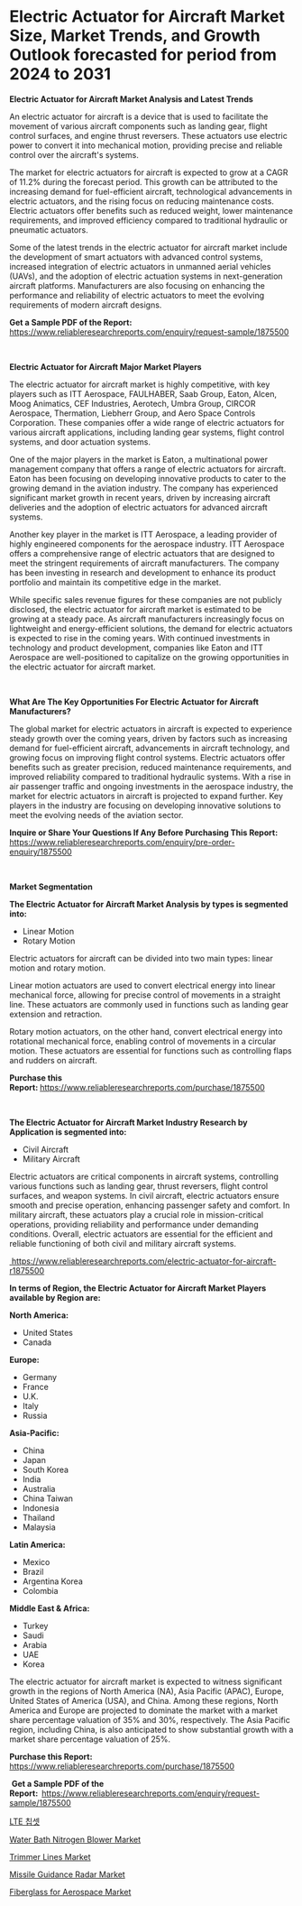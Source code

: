 <p><h1>Electric Actuator for Aircraft Market Size, Market Trends, and Growth Outlook forecasted for period from 2024 to 2031</h1></p><p><strong>Electric Actuator for Aircraft Market Analysis and Latest Trends</strong></p>
<p><p>An electric actuator for aircraft is a device that is used to facilitate the movement of various aircraft components such as landing gear, flight control surfaces, and engine thrust reversers. These actuators use electric power to convert it into mechanical motion, providing precise and reliable control over the aircraft's systems.</p><p>The market for electric actuators for aircraft is expected to grow at a CAGR of 11.2% during the forecast period. This growth can be attributed to the increasing demand for fuel-efficient aircraft, technological advancements in electric actuators, and the rising focus on reducing maintenance costs. Electric actuators offer benefits such as reduced weight, lower maintenance requirements, and improved efficiency compared to traditional hydraulic or pneumatic actuators.</p><p>Some of the latest trends in the electric actuator for aircraft market include the development of smart actuators with advanced control systems, increased integration of electric actuators in unmanned aerial vehicles (UAVs), and the adoption of electric actuation systems in next-generation aircraft platforms. Manufacturers are also focusing on enhancing the performance and reliability of electric actuators to meet the evolving requirements of modern aircraft designs.</p></p>
<p><strong>Get a Sample PDF of the Report:&nbsp;</strong> <a href="https://www.reliableresearchreports.com/enquiry/request-sample/1875500">https://www.reliableresearchreports.com/enquiry/request-sample/1875500</a></p>
<p>&nbsp;</p>
<p><strong>Electric Actuator for Aircraft Major Market Players</strong></p>
<p><p>The electric actuator for aircraft market is highly competitive, with key players such as ITT Aerospace, FAULHABER, Saab Group, Eaton, Alcen, Moog Animatics, CEF Industries, Aerotech, Umbra Group, CIRCOR Aerospace, Thermation, Liebherr Group, and Aero Space Controls Corporation. These companies offer a wide range of electric actuators for various aircraft applications, including landing gear systems, flight control systems, and door actuation systems.</p><p>One of the major players in the market is Eaton, a multinational power management company that offers a range of electric actuators for aircraft. Eaton has been focusing on developing innovative products to cater to the growing demand in the aviation industry. The company has experienced significant market growth in recent years, driven by increasing aircraft deliveries and the adoption of electric actuators for advanced aircraft systems.</p><p>Another key player in the market is ITT Aerospace, a leading provider of highly engineered components for the aerospace industry. ITT Aerospace offers a comprehensive range of electric actuators that are designed to meet the stringent requirements of aircraft manufacturers. The company has been investing in research and development to enhance its product portfolio and maintain its competitive edge in the market.</p><p>While specific sales revenue figures for these companies are not publicly disclosed, the electric actuator for aircraft market is estimated to be growing at a steady pace. As aircraft manufacturers increasingly focus on lightweight and energy-efficient solutions, the demand for electric actuators is expected to rise in the coming years. With continued investments in technology and product development, companies like Eaton and ITT Aerospace are well-positioned to capitalize on the growing opportunities in the electric actuator for aircraft market.</p></p>
<p>&nbsp;</p>
<p><strong>What Are The Key Opportunities For Electric Actuator for Aircraft Manufacturers?</strong></p>
<p><p>The global market for electric actuators in aircraft is expected to experience steady growth over the coming years, driven by factors such as increasing demand for fuel-efficient aircraft, advancements in aircraft technology, and growing focus on improving flight control systems. Electric actuators offer benefits such as greater precision, reduced maintenance requirements, and improved reliability compared to traditional hydraulic systems. With a rise in air passenger traffic and ongoing investments in the aerospace industry, the market for electric actuators in aircraft is projected to expand further. Key players in the industry are focusing on developing innovative solutions to meet the evolving needs of the aviation sector.</p></p>
<p><strong>Inquire or Share Your Questions If Any Before Purchasing This Report:</strong> <a href="https://www.reliableresearchreports.com/enquiry/pre-order-enquiry/1875500">https://www.reliableresearchreports.com/enquiry/pre-order-enquiry/1875500</a></p>
<p>&nbsp;</p>
<p><strong>Market Segmentation</strong></p>
<p><strong>The Electric Actuator for Aircraft Market Analysis by types is segmented into:</strong></p>
<p><ul><li>Linear Motion</li><li>Rotary Motion</li></ul></p>
<p><p>Electric actuators for aircraft can be divided into two main types: linear motion and rotary motion. </p><p>Linear motion actuators are used to convert electrical energy into linear mechanical force, allowing for precise control of movements in a straight line. These actuators are commonly used in functions such as landing gear extension and retraction.</p><p>Rotary motion actuators, on the other hand, convert electrical energy into rotational mechanical force, enabling control of movements in a circular motion. These actuators are essential for functions such as controlling flaps and rudders on aircraft.</p></p>
<p><strong>Purchase this Report:&nbsp;</strong><a href="https://www.reliableresearchreports.com/purchase/1875500">https://www.reliableresearchreports.com/purchase/1875500</a></p>
<p>&nbsp;</p>
<p><strong>The Electric Actuator for Aircraft Market Industry Research by Application is segmented into:</strong></p>
<p><ul><li>Civil Aircraft</li><li>Military Aircraft</li></ul></p>
<p><p>Electric actuators are critical components in aircraft systems, controlling various functions such as landing gear, thrust reversers, flight control surfaces, and weapon systems. In civil aircraft, electric actuators ensure smooth and precise operation, enhancing passenger safety and comfort. In military aircraft, these actuators play a crucial role in mission-critical operations, providing reliability and performance under demanding conditions. Overall, electric actuators are essential for the efficient and reliable functioning of both civil and military aircraft systems.</p></p>
<p><a href="https://www.reliableresearchreports.com/electric-actuator-for-aircraft-r1875500">&nbsp;https://www.reliableresearchreports.com/electric-actuator-for-aircraft-r1875500</a></p>
<p><strong>In terms of Region, the Electric Actuator for Aircraft Market Players available by Region are:</strong></p>
<p>
    <p> <strong> North America: </strong>
        <ul>
            <li>United States</li>
            <li>Canada</li>
        </ul>
        </p> 
    <p> <strong> Europe: </strong>
        <ul>
            <li>Germany</li>
            <li>France</li>
            <li>U.K.</li>
            <li>Italy</li>
            <li>Russia</li>
        </ul>
        </p> 
    <p> <strong> Asia-Pacific: </strong>
        <ul>
            <li>China</li>
            <li>Japan</li>
            <li>South Korea</li>
            <li>India</li>
            <li>Australia</li>
            <li>China Taiwan</li>
            <li>Indonesia</li>
            <li>Thailand</li>
            <li>Malaysia</li>
        </ul>
        </p> 
    <p> <strong> Latin America: </strong>
        <ul>
            <li>Mexico</li>
            <li>Brazil</li>
            <li>Argentina Korea</li>
            <li>Colombia</li>
        </ul>
        </p> 
    <p> <strong> Middle East & Africa: </strong>
        <ul>
            <li>Turkey</li>
            <li>Saudi</li>
            <li>Arabia</li>
            <li>UAE</li>
            <li>Korea</li>
        </ul>
    </p>
    </p>
<p><p>The electric actuator for aircraft market is expected to witness significant growth in the regions of North America (NA), Asia Pacific (APAC), Europe, United States of America (USA), and China. Among these regions, North America and Europe are projected to dominate the market with a market share percentage valuation of 35% and 30%, respectively. The Asia Pacific region, including China, is also anticipated to show substantial growth with a market share percentage valuation of 25%.</p></p>
<p><strong>Purchase this Report: </strong><a href="https://www.reliableresearchreports.com/purchase/1875500">https://www.reliableresearchreports.com/purchase/1875500</a></p>
<p>&nbsp;<strong>Get a Sample PDF of the Report:&nbsp;&nbsp;</strong><a href="https://www.reliableresearchreports.com/enquiry/request-sample/1875500">https://www.reliableresearchreports.com/enquiry/request-sample/1875500</a></p>
<p><strong></strong></p>
<p><p><a href="https://github.com/GabrielBlanda5656/Market-Research-Report-List-1/blob/main/604982740181.md">LTE 칩셋</a></p><p><a href="https://github.com/abdelrhmankishk22/Market-Research-Report-List-4/blob/main/water-bath-nitrogen-blower-market.md">Water Bath Nitrogen Blower Market</a></p><p><a href="https://issuu.com/reportprime-2/docs/trimmer-lines-market-size-2030.pptx">Trimmer Lines Market</a></p><p><a href="https://github.com/joannagoyvaerts/Market-Research-Report-List-2/blob/main/missile-guidance-radar-market.md">Missile Guidance Radar Market</a></p><p><a href="https://artistic-helicopter-ca9.notion.site/Fiberglass-for-Aerospace-Market-Competitive-Analysis-Market-Trends-and-Forecast-to-2031-fd19142371b04d888ee3a2fbe29cdd5c">Fiberglass for Aerospace Market</a></p></p>